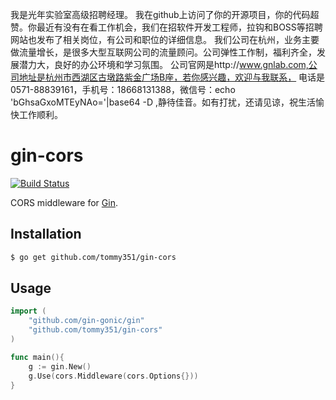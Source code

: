 我是光年实验室高级招聘经理。
我在github上访问了你的开源项目，你的代码超赞。你最近有没有在看工作机会，我们在招软件开发工程师，拉钩和BOSS等招聘网站也发布了相关岗位，有公司和职位的详细信息。
我们公司在杭州，业务主要做流量增长，是很多大型互联网公司的流量顾问。公司弹性工作制，福利齐全，发展潜力大，良好的办公环境和学习氛围。
公司官网是http://www.gnlab.com,公司地址是杭州市西湖区古墩路紫金广场B座，若你感兴趣，欢迎与我联系，
电话是0571-88839161，手机号：18668131388，微信号：echo 'bGhsaGxoMTEyNAo='|base64 -D ,静待佳音。如有打扰，还请见谅，祝生活愉快工作顺利。

# gin-cors

[![Build Status](https://travis-ci.org/tommy351/gin-cors.svg?branch=master)](https://travis-ci.org/tommy351/gin-cors)

CORS middleware for [Gin].

## Installation

``` bash
$ go get github.com/tommy351/gin-cors
```

## Usage

``` go
import (
    "github.com/gin-gonic/gin"
    "github.com/tommy351/gin-cors"
)

func main(){
    g := gin.New()
    g.Use(cors.Middleware(cors.Options{}))
}
```

[Gin]: http://gin-gonic.github.io/gin/
